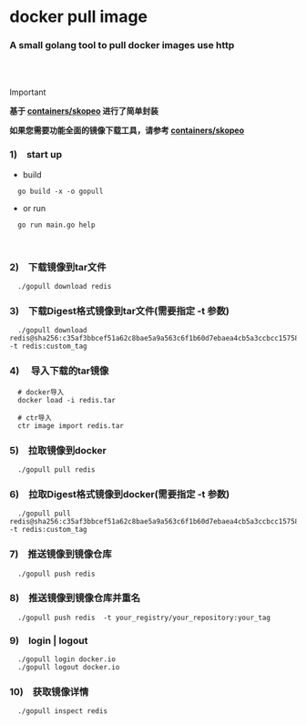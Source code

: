 # docker pull image 
### A small golang tool to pull docker images use http 
 <br>
<br>

> [!IMPORTANT]
>
> **基于 [containers/skopeo](https://github.com/containers/skopeo) 进行了简单封装**
>
> **如果您需要功能全面的镜像下载工具，请参考 [containers/skopeo](https://github.com/containers/skopeo)**
>




### 1)&emsp;start up
 - build
```
  go build -x -o gopull 
```


 - or run
```
  go run main.go help
```


<br>

### 2)&emsp;下载镜像到tar文件
```
  ./gopull download redis
```
  
### 3)&emsp;下载Digest格式镜像到tar文件(需要指定 -t 参数)
```
  ./gopull download redis@sha256:c35af3bbcef51a62c8bae5a9a563c6f1b60d7ebaea4cb5a3ccbcc157580ae098 -t redis:custom_tag
```

### 4)&emsp; 导入下载的tar镜像
```
  # docker导入
  docker load -i redis.tar
  
  # ctr导入
  ctr image import redis.tar
```


### 5)&emsp;拉取镜像到docker
```
  ./gopull pull redis
```

### 6)&emsp;拉取Digest格式镜像到docker(需要指定 -t 参数)
```
  ./gopull pull redis@sha256:c35af3bbcef51a62c8bae5a9a563c6f1b60d7ebaea4cb5a3ccbcc157580ae098 -t redis:custom_tag
```

### 7)&emsp;推送镜像到镜像仓库
```
  ./gopull push redis 
```

### 8)&emsp;推送镜像到镜像仓库并重名
```
  ./gopull push redis  -t your_registry/your_repository:your_tag
```

### 9)&emsp;login | logout
```
  ./gopull login docker.io 
  ./gopull logout docker.io
```

### 10)&emsp;获取镜像详情
```
  ./gopull inspect redis
```





